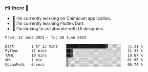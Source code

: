 ### Hi there 👋

<!--
**devcat37/devcat37** is a ✨ _special_ ✨ repository because its `README.md` (this file) appears on your GitHub profile.-->


- 🔭 I’m currently working on Chimicum application.
- 🌱 I’m currently learning Flutter/Dart.
- 👯 I’m looking to collaborate with UI designers.
<!-- - 🤔 I’m looking for help with ... -->

<!--START_SECTION:waka-->

```txt
From: 13 June 2025 - To: 20 June 2025

Dart        1 hr 13 mins    ██████████████████▓░░░░░░   75.31 %
Python      11 mins         ██▓░░░░░░░░░░░░░░░░░░░░░░   11.33 %
YAML        10 mins         ██▓░░░░░░░░░░░░░░░░░░░░░░   10.67 %
XML         1 min           ▒░░░░░░░░░░░░░░░░░░░░░░░░   01.95 %
CocoaPods   0 secs          ▒░░░░░░░░░░░░░░░░░░░░░░░░   00.74 %
```

<!--END_SECTION:waka-->

